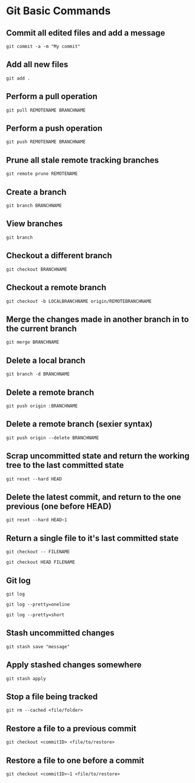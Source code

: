 # Git Basic Commands

## Commit all edited files and add a message

`git commit -a -m "My commit"`

## Add all new files 

`git add .` 

## Perform a pull operation

`git pull REMOTENAME BRANCHNAME`

## Perform a push operation

`git push REMOTENAME BRANCHNAME`

## Prune all stale remote tracking branches

`git remote prune REMOTENAME`

## Create a branch 

`git branch BRANCHNAME`

## View branches

`git branch`

## Checkout a different branch

`git checkout BRANCHNAME`

## Checkout a remote branch 

`git checkout -b LOCALBRANCHNAME origin/REMOTEBRANCHNAME`

## Merge the changes made in another branch in to the current branch

`git merge BRANCHNAME`

## Delete a local branch 

`git branch -d BRANCHNAME`

## Delete a remote branch

`git push origin :BRANCHNAME`

## Delete a remote branch (sexier syntax)

`git push origin --delete BRANCHNAME`

## Scrap uncommitted state and return the working tree to the last committed state

`git reset --hard HEAD`

## Delete the latest commit, and return to the one previous (one before HEAD)

`git reset --hard HEAD~1`

## Return a single file to it's last committed state

`git checkout -- FILENAME`

`git checkout HEAD FILENAME`

## Git log

`git log`

`git log --pretty=oneline`

`git log --pretty=short`

## Stash uncommitted changes

`git stash save "message"`

## Apply stashed changes somewhere

`git stash apply`

## Stop a file being tracked 

`git rm --cached <file/folder>`

## Restore a file to a previous commit

`git checkout <commitID> <file/to/restore>`

## Restore a file to one before a commit 

`git checkout <commitID>~1 <file/to/restore>`
